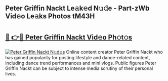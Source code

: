 ## Peter Griffin Nackt Le𝚊k𝚎d N𝚞𝚍e - Part-zWb Vid𝚎o Le𝚊ks Photos tM43H

# <h2><a href="http://fbaikoh.evod.top/?m=Peter+Griffin+Nackt">🔗 👉🔴 Peter Griffin Nackt Vid𝚎o Ph𝚘t𝚘s</a></h2>

[![Peter Griffin Nackt N𝚞d𝚎s](https://i.imgur.com/8V9OHl7.gif)](http://fbaikoh.evod.top/?m=Peter+Griffin+Nackt)
Online content creator Peter Griffin Nackt who has gained popularity for posting lifestyle and dance-related content, including dance trend performances and mini vlogs. Public figures Peter Griffin Nackt can be subject to intense media scrutiny of their personal lives. 

